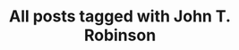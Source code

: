 ---
layout: tag
title: "All posts tagged with John T. Robinson"
permalink: /weblog/tags/john-t-robinson/
taxonomy: John T. Robinson
---